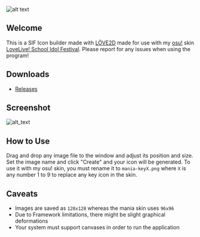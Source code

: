 ![alt text](https://github.com/LeNitrous/sukufes-icon-builder/blob/master/biglogo.png "SukuFes Icon Builder")
## Welcome
This is a SIF Icon builder made with [LÖVE2D](https://love2d.org/) made for use with my [osu!](https://osu.ppy.sh/) skin [LoveLive! School Idol Festival](https://osu.ppy.sh/forum/t/539048). Please report for any issues when using the program!

## Downloads
* [Releases](https://github.com/LeNitrous/sukufes-icon-builder/releases)

## Screenshot
![alt_text](https://github.com/LeNitrous/sukufes-icon-builder/blob/master/screenshot.png "Interface")

## How to Use
Drag and drop any image file to the window and adjust its position and size. Set the image name and click "Create" and your icon will be generated.
To use it with my osu! skin, you must rename it to `mania-keyX.png` where `X` is any number 1 to 9 to replace any key icon in the skin.

## Caveats
* Images are saved as `128x128` whereas the mania skin uses `96x96`
* Due to Framework limitations, there might be slight graphical deformations
* Your system must support canvases in order to run the application
